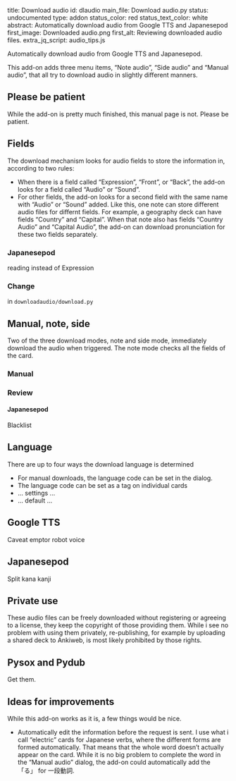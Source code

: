 title: Download audio
id: dlaudio
main_file: Download audio.py
status: undocumented
type: addon
status_color: red
status_text_color: white
abstract: Automatically download audio from Google TTS and Japanesepod
first_image: Downloaded audio.png
first_alt: Reviewing downloaded audio files.
extra_jq_script: audio_tips.js

Automatically download audio from Google TTS and Japanesepod.

This add-on adds three menu items, “Note audio”, “Side audio” and
“Manual audio”, that all try to download audio in slightly different
manners.

## Please be patient

While the add-on is pretty much finished, this manual page is
not. Please be patient.

## Fields
The download mechanism looks for audio fields to store the information
in, according to two rules:

* When there is a field called “<span class="qtbase
  ignorecase">Expression</span>”, “<span class="qtbase
  ignorecase">Front</span>”, or “<span class="qtbase
  ignorecase">Back</span>”, the add-on looks for a field called “<span
  class="qtbase ignorecase">Audio</span>” or “<span class="qtbase
  ignorecase">Sound</span>”.
* For other fields, the add-on looks for a second field with the same
  name with “Audio” or “Sound” added. Like this, one note can store
  different audio files for differnt fields. For example, a geography
  deck can have fields “Country” and “Capital”. When that note
  also has fields “Country Audio” and “Capital Audio”, the add-on can
  download pronunciation for these two fields separately.

### Japanesepod

reading instead of Expression

### Change

in `downloadaudio/download.py`

## Manual, note, side

Two of the three download modes, note and side mode, immediately
download the audio when triggered. The note mode checks all the fields
of the card.

### Manual



### Review

#### Japanesepod

Blacklist



## Language

There are up to four ways the download language is determined

* For manual downloads, the language code can be set in the dialog.
* The language code can be set as a tag on individual cards
* ... settings ...
* ... default ...

## Google TTS

Caveat emptor robot voice

## Japanesepod

Split kana kanji

## Private use

These audio files can be freely downloaded without registering or
agreeing to a license, they keep the copyright of those providing
them. While i see no problem with using them privately, re-publishing,
for example by uploading a shared deck to Ankiweb, is most likely
prohibited by those rights.

## Pysox and Pydub

Get them.

## Ideas for improvements
While this add-on works as it is, a few things would be nice.

 * Automatically edit the information before the request is sent. I use
   what i call “electric” cards for Japanese verbs, where the
   different forms are formed automatically. That means that the whole
   word doesn’t actually appear on the card. While it is no big
   problem to complete the word in the “Manual audio” dialog, the
   add-on could automatically add the 「る」 for 一段動詞.
